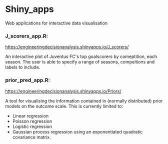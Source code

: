 # Shiny_apps
Web applications for interactive data visualisation

### J_scorers_app.R:

https://engineeringdecisionanalysis.shinyapps.io/J_scorers/

An interactive plot of Juventus FC's top goalscorers by comeptition, each season. The user is able to specify a range of seasons, compeitions and labels to include.

### prior_pred_app.R:

https://engineeringdecisionanalysis.shinyapps.io/Priors/

A tool for visualising the information contained in (normally distributed) prior models on the outcome scale. 
This is currently limited to:
 - Linear regression
 - Poisson regression
 - Logistic regression
 - Gaussian process regression using an exponentiated quadratic covariance matrix.
